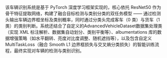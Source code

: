 该车辆识别系统是基于 PyTorch 深度学习框架实现的，核心依托 ResNet50 作为骨干特征提取网络，构建了融合目标检测与类别分类的双任务模型 —— 通过检测头输出车辆边界框坐标及类别概率，同时通过分类头完成客车（0 类）与货车（1 类）的类别判断。系统还结合了自定义的AdvancedVehicleDataset数据集处理类（实现 XML 标注解析、数据集自动划分、类别平衡等）、albumentations 库的数据增强策略（如水平翻转、亮度对比度调整、随机遮挡等），以及包含自定义MultiTaskLoss（融合 Smooth L1 边界框损失与交叉熵分类损失）的智能训练流程，最终实现对车辆的检测与类别识别。
